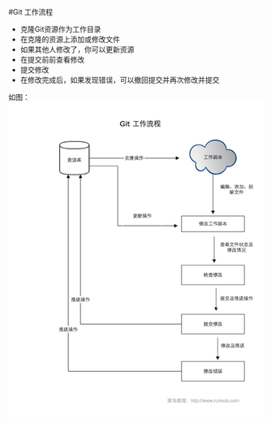 #Git 工作流程

- 克隆Git资源作为工作目录
- 在克隆的资源上添加或修改文件
- 如果其他人修改了，你可以更新资源
- 在提交前前查看修改
- 提交修改
- 在修改完成后，如果发现错误，可以撤回提交并再次修改并提交

如图：
![process](./img/process.png)